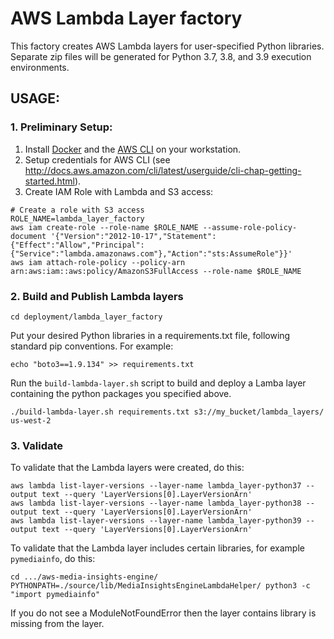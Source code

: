 # AWS Lambda Layer factory

This factory creates AWS Lambda layers for user-specified Python libraries. Separate zip files will be generated for Python 3.7, 3.8, and 3.9 execution environments.

## USAGE:

### 1. Preliminary Setup: 
1. Install [Docker](https://docs.docker.com/) and the [AWS CLI](https://aws.amazon.com/cli/) on your workstation.
2. Setup credentials for AWS CLI (see http://docs.aws.amazon.com/cli/latest/userguide/cli-chap-getting-started.html).
3. Create IAM Role with Lambda and S3 access:
```
# Create a role with S3 access
ROLE_NAME=lambda_layer_factory
aws iam create-role --role-name $ROLE_NAME --assume-role-policy-document '{"Version":"2012-10-17","Statement":{"Effect":"Allow","Principal":{"Service":"lambda.amazonaws.com"},"Action":"sts:AssumeRole"}}'
aws iam attach-role-policy --policy-arn arn:aws:iam::aws:policy/AmazonS3FullAccess --role-name $ROLE_NAME
```

### 2. Build and Publish Lambda layers
```
cd deployment/lambda_layer_factory
```

Put your desired Python libraries in a requirements.txt file, following standard pip conventions. For example:
```
echo "boto3==1.9.134" >> requirements.txt
```

Run the `build-lambda-layer.sh` script to build and deploy a Lamba layer containing the python packages you specified above.
```
./build-lambda-layer.sh requirements.txt s3://my_bucket/lambda_layers/ us-west-2
```

### 3. Validate

To validate that the Lambda layers were created, do this:
```
aws lambda list-layer-versions --layer-name lambda_layer-python37 --output text --query 'LayerVersions[0].LayerVersionArn'
aws lambda list-layer-versions --layer-name lambda_layer-python38 --output text --query 'LayerVersions[0].LayerVersionArn'
aws lambda list-layer-versions --layer-name lambda_layer-python39 --output text --query 'LayerVersions[0].LayerVersionArn'
```

To validate that the Lambda layer includes certain libraries, for example `pymediainfo`, do this:
```
cd .../aws-media-insights-engine/
PYTHONPATH=./source/lib/MediaInsightsEngineLambdaHelper/ python3 -c "import pymediainfo"
```
If you do not see a ModuleNotFoundError then the layer contains library is missing from the layer.
